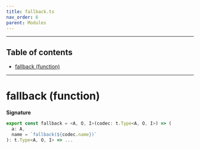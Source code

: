 ```yaml
---
title: fallback.ts
nav_order: 6
parent: Modules
---
```


---

<h2 class="text-delta">Table of contents</h2>

- [fallback (function)](#fallback-function)

---

# fallback (function)

**Signature**

```ts
export const fallback = <A, O, I>(codec: t.Type<A, O, I>) => (
  a: A,
  name = `fallback(${codec.name})`
): t.Type<A, O, I> => ...
```
